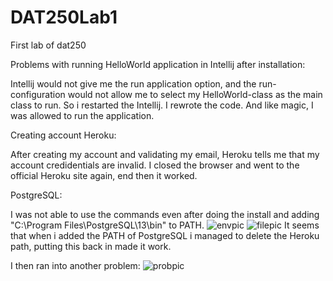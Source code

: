 # DAT250Lab1
First lab of dat250



Problems with running HelloWorld application in Intellij after installation:

Intellij would not give me the run application option, and the run-configuration would not allow me to select my HelloWorld-class as the main class to run.
So i restarted the Intellij. I rewrote the code. And like magic, I was allowed to run the application.



Creating account Heroku:

After creating my account and validating my email, Heroku tells me that my account credidentials are invalid.
I closed the browser and went to the official Heroku site again, end then it worked.


PostgreSQL:

I was not able to use the commands even after doing the install and adding "C:\Program Files\PostgreSQL\13\bin" to PATH.
![envpic](https://user-images.githubusercontent.com/46929671/132041478-c9fc34eb-3a45-46f0-aed0-006e2db93f13.png)
![filepic](https://user-images.githubusercontent.com/46929671/132041697-16468d5d-ddfb-4741-b1a4-ecbe6e787ea0.png)
It seems that when i added the PATH of PostgreSQL i managed to delete the Heroku path, putting this back in made it work.


I then ran into another problem:
![probpic](https://user-images.githubusercontent.com/46929671/132044738-e4703c32-7926-4d54-9e55-ebd32c7d07d8.png)


